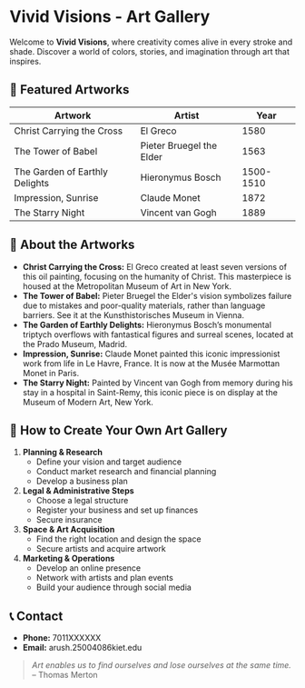 # Vivid Visions - Art Gallery

Welcome to **Vivid Visions**, where creativity comes alive in every stroke and shade. Discover a world of colors, stories, and imagination through art that inspires.

## 🎨 Featured Artworks

| Artwork                           | Artist                     | Year        |
|----------------------------------|----------------------------|-------------|
| Christ Carrying the Cross         | El Greco                   | 1580        |
| The Tower of Babel                | Pieter Bruegel the Elder   | 1563        |
| The Garden of Earthly Delights    | Hieronymus Bosch           | 1500-1510   |
| Impression, Sunrise               | Claude Monet               | 1872        |
| The Starry Night                  | Vincent van Gogh           | 1889        |

## 📝 About the Artworks

- **Christ Carrying the Cross:** El Greco created at least seven versions of this oil painting, focusing on the humanity of Christ. This masterpiece is housed at the Metropolitan Museum of Art in New York.
- **The Tower of Babel:** Pieter Bruegel the Elder's vision symbolizes failure due to mistakes and poor-quality materials, rather than language barriers. See it at the Kunsthistorisches Museum in Vienna.
- **The Garden of Earthly Delights:** Hieronymus Bosch’s monumental triptych overflows with fantastical figures and surreal scenes, located at the Prado Museum, Madrid.
- **Impression, Sunrise:** Claude Monet painted this iconic impressionist work from life in Le Havre, France. It is now at the Musée Marmottan Monet in Paris.
- **The Starry Night:** Painted by Vincent van Gogh from memory during his stay in a hospital in Saint-Remy, this iconic piece is on display at the Museum of Modern Art, New York.

## 🚀 How to Create Your Own Art Gallery

1. **Planning & Research**
   - Define your vision and target audience
   - Conduct market research and financial planning
   - Develop a business plan
2. **Legal & Administrative Steps**
   - Choose a legal structure
   - Register your business and set up finances
   - Secure insurance
3. **Space & Art Acquisition**
   - Find the right location and design the space
   - Secure artists and acquire artwork
4. **Marketing & Operations**
   - Develop an online presence
   - Network with artists and plan events
   - Build your audience through social media

## 📞 Contact

- **Phone:** 7011XXXXXX
- **Email:** arush.25004086kiet.edu

> *Art enables us to find ourselves and lose ourselves at the same time.* – Thomas Merton
